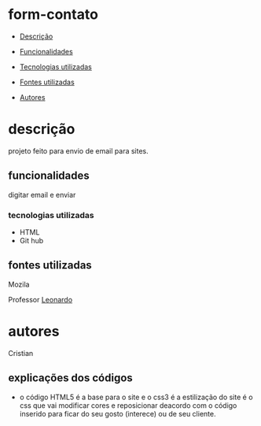 # form-contato

* [Descrição](#descri%C3%A7%C3%A3o)

* [Funcionalidades](#funcionalidades)

* [Tecnologias utilizadas](#tecnologias-utilizadas)

* [Fontes utilizadas ](#fontes-utilizadas)

* [Autores](#autores)

# descrição
projeto feito para envio de email para sites.

## funcionalidades
digitar email e enviar

### tecnologias utilizadas
* HTML
* Git hub

## fontes utilizadas
Mozila

Professor [Leonardo](https://github.com/leonardorochamarista)

# autores
Cristian

## explicações dos códigos
* o código HTML5 é a base para o site e o css3 é a estilização do site
é o css que vai modificar cores e reposicionar deacordo com o código inserido
para ficar do seu gosto (interece) ou de seu cliente.
